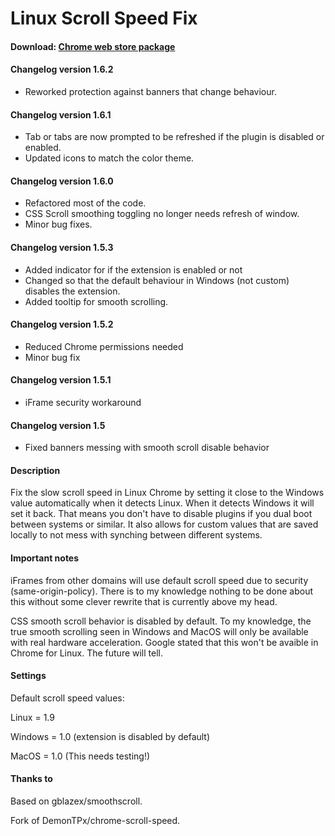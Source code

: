 # Linux Scroll Speed Fix

#### Download: [Chrome web store package](https://chrome.google.com/webstore/detail/linux-scroll-speed-fix/mlboohjioameadaedfjcpemcaangkkbp)

#### Changelog version 1.6.2
- Reworked protection against banners that change behaviour.

#### Changelog version 1.6.1
- Tab or tabs are now prompted to be refreshed if the plugin is disabled or enabled.
- Updated icons to match the color theme.

#### Changelog version 1.6.0
- Refactored most of the code.
- CSS Scroll smoothing toggling no longer needs refresh of window.
- Minor bug fixes.

#### Changelog version 1.5.3
- Added indicator for if the extension is enabled or not
- Changed so that the default behaviour in Windows (not custom) disables the extension.
- Added tooltip for smooth scrolling.

#### Changelog version 1.5.2
- Reduced Chrome permissions needed
- Minor bug fix

#### Changelog version 1.5.1
- iFrame security workaround

#### Changelog version 1.5
- Fixed banners messing with smooth scroll disable behavior

#### Description
Fix the slow scroll speed in Linux Chrome by setting it close to the Windows value automatically when it detects Linux. When it detects Windows it will set it back. That means you don't have to disable plugins if you dual boot between systems or similar. It also allows for custom values that are saved locally to not mess with synching between different systems.

#### Important notes
iFrames from other domains will use default scroll speed due to security (same-origin-policy). There is to my knowledge nothing to be done about this without some clever rewrite that is currently above my head.

CSS smooth scroll behavior is disabled by default. To my knowledge, the true smooth scrolling seen in Windows and MacOS will only be available with real hardware acceleration. Google stated that this won't be avaible in Chrome for Linux. The future will tell.

#### Settings

Default scroll speed values:

Linux = 1.9

Windows = 1.0 (extension is disabled by default)

MacOS = 1.0 (This needs testing!)

#### Thanks to

Based on gblazex/smoothscroll.

Fork of DemonTPx/chrome-scroll-speed.
